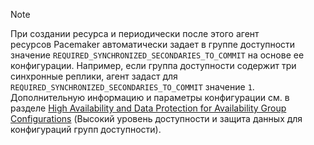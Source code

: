 > [!NOTE]
> При создании ресурса и периодически после этого агент ресурсов Pacemaker автоматически задает в группе доступности значение `REQUIRED_SYNCHRONIZED_SECONDARIES_TO_COMMIT` на основе ее конфигурации. Например, если группа доступности содержит три синхронные реплики, агент задаст для `REQUIRED_SYNCHRONIZED_SECONDARIES_TO_COMMIT` значение `1`. Дополнительную информацию и параметры конфигурации см. в разделе [High Availability and Data Protection for Availability Group Configurations](../linux/sql-server-linux-availability-group-ha.md) (Высокий уровень доступности и защита данных для конфигураций групп доступности). 